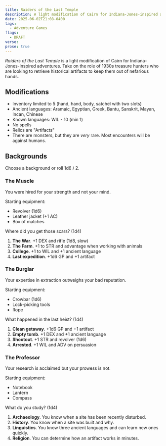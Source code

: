 ```yaml
---
title: Raiders of the Last Temple
description: A light modification of Cairn for Indiana-Jones-inspired adventures
date: 2025-06-02T21:08-0400
tags:
  - Adventure Games
flags:
  - DRAFT
verse:
prose: true
---
```


_Raiders of the Last Temple_ is a light modification of Cairn for
Indiana-Jones-inspired adventures. Take on the role of 1930s treasure hunters
who are looking to retrieve historical artifacts to keep them out of nefarious
hands.

## Modifications

- Inventory limited to 5 (hand, hand, body, satchel with two slots)
- Ancient languages: Aramaic, Egyptian, Greek, Bantu, Sanskrit, Mayan, Incan,
  Chinese
- Known languages: WIL - 10 (min 1)
- No spells
- Relics are "Artifacts"
- There are monsters, but they are _very_ rare. Most encounters will be against
  humans.

## Backgrounds

Choose a background or roll 1d6 / 2.

### The Muscle

You were hired for your strength and not your mind.

Starting equipment:

- Revolver (1d6)
- Leather jacket (+1 AC)
- Box of matches

Where did you get those scars? (1d4)

1. **The War**. +1 DEX and rifle (1d8, slow)
2. **The Farm**. +1 to STR and advantage when working with animals
3. **College**. +1 to WIL and +1 ancient language
4. **Last expedition**. +1d6 GP and +1 artifact

### The Burglar

Your expertise in extraction outweighs your bad reputation.

Starting equipment:

- Crowbar (1d6)
- Lock-picking tools
- Rope

What happened in the last heist? (1d4)

1. **Clean getaway**. +1d6 GP and +1 artifact
2. **Empty tomb**. +1 DEX and +1 ancient language
3. **Shootout**. +1 STR and revolver (1d6)
4. **Arrested**. +1 WIL and ADV on persuasion

### The Professor

Your research is acclaimed but your prowess is not.

Starting equipment:

- Notebook
- Lantern
- Compass

What do you study? (1d4)

1. **Archaeology**. You know when a site has been recently disturbed.
2. **History**. You know when a site was built and why.
3. **Linguistics**. You know three ancient languages and can learn new ones
   quickly.
4. **Religion**. You can determine how an artifact works in minutes.
